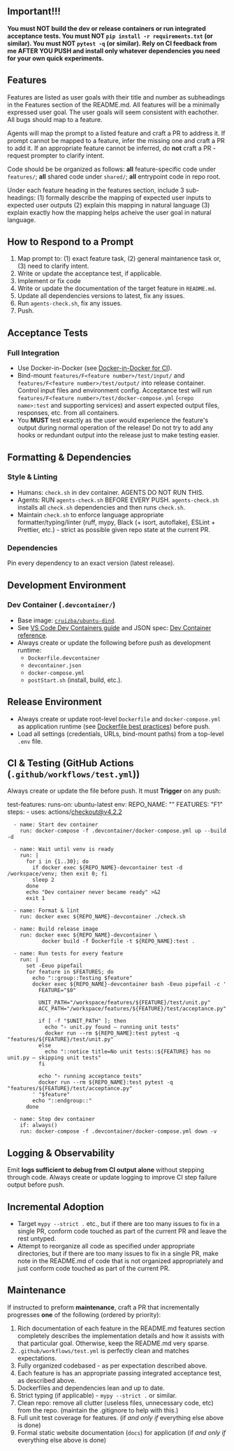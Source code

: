 ## Important!!!

**You must NOT build the dev or release containers or run integrated acceptance tests. You must NOT `pip install -r requirements.txt` (or similar). You must NOT `pytest -q` (or similar). Rely on CI feedback from me AFTER YOU PUSH and install only whatever dependencies you need for your own quick experiments.**

## Features

Features are listed as user goals with their title and number as subheadings in the Features section of the README.md. All features will be a minimally expressed user goal. The user goals will seem consistent with eachother. All bugs should map to a feature.

Agents will map the prompt to a listed feature and craft a PR to address it. If prompt cannot be mapped to a feature, infer the missing one and craft a PR to add it. If an appropriate feature cannot be inferred, do **not** craft a PR - request prompter to clarify intent. 

Code should be be organized as follows: **all** feature-specific code under `features/`; **all** shared code under `shared/`; **all** entrypoint code in repo root.

Under each feature heading in the features section, include 3 sub-headings: (1) formally describe the mapping of expected user inputs to expected user outputs (2) explain this mapping in natural language (3) explain exactly how the mapping helps acheive the user goal in natural language.

## How to Respond to a Prompt

1. Map prompt to: (1) exact feature task, (2) general maintanence task or, (3) need to clarify intent.
2. Write or update the acceptance test, if applicable.
3. Implement or fix code
4. Write or update the documentation of the target feature in `README.md`.
5. Update all dependencies versions to latest, fix any issues.
6. Run `agents-check.sh`, fix any issues.
7. Push.

## Acceptance Tests

### Full Integration

* Use Docker-in-Docker (see [Docker-in-Docker for CI](https://docs.docker.com/build/ci/)).
* Bind-mount `features/F<feature number>/test/input/` and `features/F<feature number>/test/output/` into release container. Control input files and environment config. Acceptance test will run `features/F<feature number>/test/docker-compose.yml` (`<repo name>:test` and supporting services) and assert expected output files, responses, etc. from all containers.
* You **MUST** test exactly as the user would experience the feature's output during normal operation of the release! Do not try to add any hooks or redundant output into the release just to make testing easier.  

## Formatting & Dependencies

### Style & Linting

* Humans: `check.sh` in dev container. AGENTS DO NOT RUN THIS.
* Agents: RUN `agents-check.sh` BEFORE EVERY PUSH. `agents-check.sh` installs all `check.sh` dependencies and then runs `check.sh`.
* Maintain `check.sh` to enforce language appropriate formatter/typing/linter (ruff, mypy, Black (+ isort, autoflake), ESLint + Prettier, etc.) - strict as possible given repo state at the current PR.

### Dependencies

Pin every dependency to an exact version (latest release).

## Development Environment

### Dev Container (`.devcontainer/`)

* Base image: [`cruizba/ubuntu-dind`](https://github.com/cruizba/ubuntu-dind).
* See [VS Code Dev Containers guide](https://code.visualstudio.com/docs/devcontainers/create-dev-container) and JSON spec: [Dev Container reference](https://devcontainers.github.io/implementors/json_reference/).
* Always create or update the following before push as development runtime:
  * `Dockerfile.devcontainer`
  * `devcontainer.json`
  * `docker-compose.yml`
  * `postStart.sh` (install, build, etc.).

## Release Environment

* Always create or update root-level `Dockerfile` and `docker-compose.yml` as application runtime (see [Dockerfile best practices](https://docs.docker.com/build/building/best-practices/)) before push.
* Load all settings (credentials, URLs, bind-mount paths) from a top-level `.env` file.

## CI & Testing (GitHub Actions (`.github/workflows/test.yml`))

Always create or update the file before push. It must **Trigger** on any push:

  test-features:
    runs-on: ubuntu-latest
    env:
      REPO_NAME: "<repo name>"
      FEATURES: "F1"
    steps:
      - uses: actions/checkout@v4.2.2

      - name: Start dev container
        run: docker-compose -f .devcontainer/docker-compose.yml up --build -d

      - name: Wait until venv is ready
        run: |
          for i in {1..30}; do
            if docker exec ${REPO_NAME}-devcontainer test -d /workspace/venv; then exit 0; fi
            sleep 2
          done
          echo "Dev container never became ready" >&2
          exit 1

      - name: Format & lint
        run: docker exec ${REPO_NAME}-devcontainer ./check.sh

      - name: Build release image
        run: docker exec ${REPO_NAME}-devcontainer \
               docker build -f Dockerfile -t ${REPO_NAME}:test .

      - name: Run tests for every feature
        run: |
          set -Eeuo pipefail
          for feature in $FEATURES; do
            echo "::group::Testing $feature"
            docker exec ${REPO_NAME}-devcontainer bash -Eeuo pipefail -c '
              FEATURE="$0"

              UNIT_PATH="/workspace/features/${FEATURE}/test/unit.py"
              ACC_PATH="/workspace/features/${FEATURE}/test/acceptance.py"

              if [ -f "$UNIT_PATH" ]; then
                echo "› unit.py found – running unit tests"
                docker run --rm ${REPO_NAME}:test pytest -q "features/${FEATURE}/test/unit.py"
              else
                echo "::notice title=No unit tests::${FEATURE} has no unit.py – skipping unit tests"
              fi

              echo "› running acceptance tests"
              docker run --rm ${REPO_NAME}:test pytest -q "features/${FEATURE}/test/acceptance.py"
            ' "$feature"
            echo "::endgroup::"
          done

      - name: Stop dev container
        if: always()
        run: docker-compose -f .devcontainer/docker-compose.yml down -v


## Logging & Observability

Emit **logs sufficient to debug from CI output alone** without stepping through code. Always create or update logging to improve CI step failure output before push.

## Incremental Adoption

* Target `mypy --strict .` etc., but if there are too many issues to fix in a single PR, conform code touched as part of the current PR and leave the rest untyped.
* Attempt to reorganize all code as specified under appropriate directories, but if there are too many issues to fix in a single PR, make note in the README.md of code that is not organized appropriately and just conform code touched as part of the current PR.

## Maintenance

If instructed to preform **maintenance**, craft a PR that incrementally progresses **one** of the following (ordered by priority):

1. Rich documentation of each feature in the README.md features section completely describes the implementation details and how it assists with that particular goal. Otherwise, keep the README.md very sparse.
2. `.github/workflows/test.yml` is perfectly clean and matches expectations.
3. Fully organized codebased - as per expectation described above.
4. Each feature is has an appropriate passing integrated acceptance test, as described above. 
5. Dockerfiles and dependencies lean and up to date.
6. Strict typing (if applicable) - `mypy --strict .` or similar.
7. Clean repo: remove all clutter (useless files, unnecessary code, etc) from the repo. (maintain the .gitignore to help with this.)
8. Full unit test coverage for features. (if *and only if* everything else above is done)
9. Formal static website documentation (`docs`) for application (if *and only if* everything else above is done)

